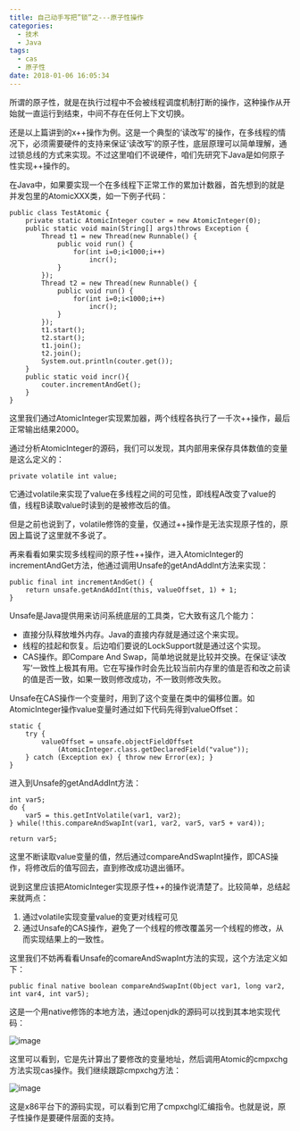 ```yaml
---
title: 自己动手写把”锁”之---原子性操作
categories:
  - 技术
  - Java
tags:
  - cas
  - 原子性
date: 2018-01-06 16:05:34
---
```

所谓的原子性，就是在执行过程中不会被线程调度机制打断的操作，这种操作从开始就一直运行到结束，中间不存在任何上下文切换。
<!--more-->

还是以上篇讲到的x++操作为例。这是一个典型的‘读改写’的操作，在多线程的情况下，必须需要硬件的支持来保证‘读改写’的原子性，底层原理可以简单理解，通过锁总线的方式来实现。不过这里咱们不说硬件，咱们先研究下Java是如何原子性实现++操作的。

在Java中，如果要实现一个在多线程下正常工作的累加计数器，首先想到的就是并发包里的AtomicXXX类，如一下例子代码：


```
public class TestAtomic {
    private static AtomicInteger couter = new AtomicInteger(0);
    public static void main(String[] args)throws Exception {
        Thread t1 = new Thread(new Runnable() {
            public void run() {
                for(int i=0;i<1000;i++)
                    incr();
            }
        });
        Thread t2 = new Thread(new Runnable() {
            public void run() {
                for(int i=0;i<1000;i++)
                    incr();
            }
        });
        t1.start();
        t2.start();
        t1.join();
        t2.join();
        System.out.println(couter.get());
    }
    public static void incr(){
        couter.incrementAndGet();
    }
}
```

这里我们通过AtomicInteger实现累加器，两个线程各执行了一千次++操作，最后正常输出结果2000。

通过分析AtomicInteger的源码，我们可以发现，其内部用来保存具体数值的变量是这么定义的：

```
private volatile int value;
```

它通过volatile来实现了value在多线程之间的可见性，即线程A改变了value的值，线程B读取value时读到的是被修改后的值。

但是之前也说到了，volatile修饰的变量，仅通过++操作是无法实现原子性的，原因上篇说了这里就不多说了。

再来看看如果实现多线程间的原子性++操作，进入AtomicInteger的incrementAndGet方法，他通过调用Unsafe的getAndAddInt方法来实现：

```
public final int incrementAndGet() {
    return unsafe.getAndAddInt(this, valueOffset, 1) + 1;
}
```



Unsafe是Java提供用来访问系统底层的工具类，它大致有这几个能力：
- 直接分队释放堆外内存。Java的直接内存就是通过这个来实现。
- 线程的挂起和恢复。后边咱们要说的LockSupport就是通过这个实现。
- CAS操作。即Compare And Swap，简单地说就是比较并交换。在保证‘读改写’一致性上极其有用。它在写操作时会先比较当前内存里的值是否和改之前读的值是否一致，如果一致则修改成功，不一致则修改失败。

Unsafe在CAS操作一个变量时，用到了这个变量在类中的偏移位置。如AtomicInteger操作value变量时通过如下代码先得到valueOffset：

```
static {
    try {
        valueOffset = unsafe.objectFieldOffset
            (AtomicInteger.class.getDeclaredField("value"));
    } catch (Exception ex) { throw new Error(ex); }
}

```


进入到Unsafe的getAndAddInt方法：

```
int var5;
do {
    var5 = this.getIntVolatile(var1, var2);
} while(!this.compareAndSwapInt(var1, var2, var5, var5 + var4));

return var5;
```

这里不断读取value变量的值，然后通过compareAndSwapInt操作，即CAS操作，将修改后的值写回去，直到修改成功退出循环。

说到这里应该把AtomicInteger实现原子性++的操作说清楚了。比较简单，总结起来就两点：
1. 通过volatile实现变量value的变更对线程可见
2. 通过Unsafe的CAS操作，避免了一个线程的修改覆盖另一个线程的修改，从而实现结果上的一致性。


这里我们不妨再看看Unsafe的comareAndSwapInt方法的实现，这个方法定义如下：

```
public final native boolean compareAndSwapInt(Object var1, long var2, int var4, int var5);
```

这是一个用native修饰的本地方法，通过openjdk的源码可以找到其本地实现代码：

![image](java-lok2/imag1.png)

这里可以看到，它是先计算出了要修改的变量地址，然后调用Atomic的cmpxchg方法实现cas操作。我们继续跟踪cmpxchg方法：

![image](java-lok2/imag2.png)

这是x86平台下的源码实现，可以看到它用了cmpxchgl汇编指令。也就是说，原子性操作是要硬件层面的支持。

